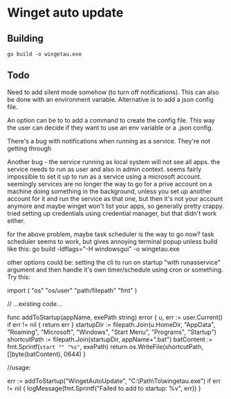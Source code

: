 # Winget auto update

## Building

```
go build -o wingetau.exe
```

## Todo

Need to add silent mode somehow (to turn off notifications). This can also be done with an environment variable.
Alternative is to add a json config file.

An option can be to to add a command to create the config file. This way the user can decide if they want to use an env variable or a .json config.

There's a bug with notifications when running as a service. They're not getting through

Another bug - the service running as local system will not see all apps. the service needs to run as user and also in admin context. seems fairly impossible to set it up to run as a service using a microsoft account. seemingly services are no longer the way to go for a prive account on a machine doing something in the background, unless you set up another account for it and run the service as that one, but then it's not your account anymore and maybe winget won't list your apps, so generally pretty crappy. tried setting up credentials using credential manager, but that didn't work either.

for the above problem, maybe task scheduler is the way to go now? task scheduler seems to work, but gives annoying terminal popup unless build like this: go build -ldflags="-H windowsgui" -o wingetau.exe

other options could be: setting the cli to run on startup "with runasservice" argument and then handle it's own timer/schedule using cron or something. Try this:

import (
    "os"
    "os/user"
    "path/filepath"
    "fmt"
)

// ...existing code...

func addToStartup(appName, exePath string) error {
    u, err := user.Current()
    if err != nil {
        return err
    }
    startupDir := filepath.Join(u.HomeDir, "AppData", "Roaming", "Microsoft", "Windows", "Start Menu", "Programs", "Startup")
    shortcutPath := filepath.Join(startupDir, appName+".bat")
    batContent := fmt.Sprintf(`start "" "%s"`, exePath)
    return os.WriteFile(shortcutPath, []byte(batContent), 0644)
}

//usage: 

err := addToStartup("WingetAutoUpdate", "C:\\Path\\To\\wingetau.exe")
if err != nil {
    logMessage(fmt.Sprintf("Failed to add to startup: %v", err))
}
